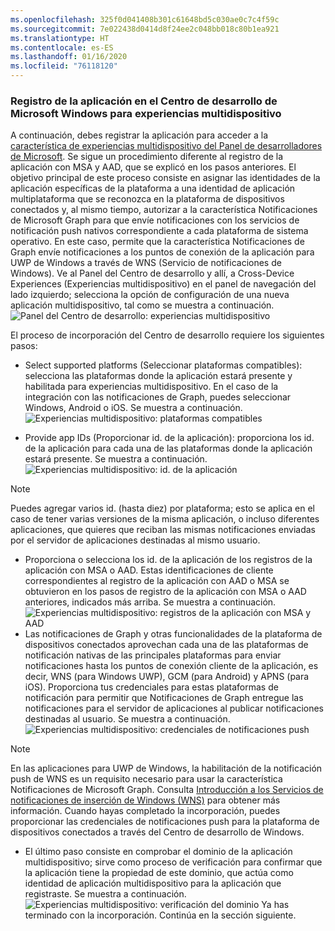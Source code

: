 ```yaml
---
ms.openlocfilehash: 325f0d041408b301c61648bd5c030ae0c7c4f59c
ms.sourcegitcommit: 7e022438d0414d8f24ee2c048bb018c80b1ea921
ms.translationtype: HT
ms.contentlocale: es-ES
ms.lasthandoff: 01/16/2020
ms.locfileid: "76118120"
---
```

### <a name="register-your-app-in-microsoft-windows-dev-center-for-cross-device-experiences"></a>Registro de la aplicación en el Centro de desarrollo de Microsoft Windows para experiencias multidispositivo
A continuación, debes registrar la aplicación para acceder a la [característica de experiencias multidispositivo del Panel de desarrolladores de Microsoft](https://developer.microsoft.com/dashboard/crossplatform/web). Se sigue un procedimiento diferente al registro de la aplicación con MSA y AAD, que se explicó en los pasos anteriores. El objetivo principal de este proceso consiste en asignar las identidades de la aplicación específicas de la plataforma a una identidad de aplicación multiplataforma que se reconozca en la plataforma de dispositivos conectados y, al mismo tiempo, autorizar a la característica Notificaciones de Microsoft Graph para que envíe notificaciones con los servicios de notificación push nativos correspondiente a cada plataforma de sistema operativo. En este caso, permite que la característica Notificaciones de Graph envíe notificaciones a los puntos de conexión de la aplicación para UWP de Windows a través de WNS (Servicio de notificaciones de Windows). Ve al Panel del Centro de desarrollo y allí, a Cross-Device Experiences (Experiencias multidispositivo) en el panel de navegación del lado izquierdo; selecciona la opción de configuración de una nueva aplicación multidispositivo, tal como se muestra a continuación.
![Panel del Centro de desarrollo: experiencias multidispositivo](../../notifications/media/dev_center_portal/dev_center_portal_1_overview.png)

El proceso de incorporación del Centro de desarrollo requiere los siguientes pasos:
* Select supported platforms (Seleccionar plataformas compatibles): selecciona las plataformas donde la aplicación estará presente y habilitada para experiencias multidispositivo. En el caso de la integración con las notificaciones de Graph, puedes seleccionar Windows, Android o iOS. Se muestra a continuación.
![Experiencias multidispositivo: plataformas compatibles](../../notifications/media/dev_center_portal/dev_center_portal_2_supported_platforms.png)

* Provide app IDs (Proporcionar id. de la aplicación): proporciona los id. de la aplicación para cada una de las plataformas donde la aplicación estará presente. Se muestra a continuación.
![Experiencias multidispositivo: id. de la aplicación](../../notifications/media/dev_center_portal/dev_center_portal_3_app_ids.png)
> [!NOTE]
> Puedes agregar varios id. (hasta diez) por plataforma; esto se aplica en el caso de tener varias versiones de la misma aplicación, o incluso diferentes aplicaciones, que quieres que reciban las mismas notificaciones enviadas por el servidor de aplicaciones destinadas al mismo usuario. 

* Proporciona o selecciona los id. de la aplicación de los registros de la aplicación con MSA o AAD. Estas identificaciones de cliente correspondientes al registro de la aplicación con AAD o MSA se obtuvieron en los pasos de registro de la aplicación con MSA o AAD anteriores, indicados más arriba. Se muestra a continuación. 
![Experiencias multidispositivo: registros de la aplicación con MSA y AAD](../../notifications/media/dev_center_portal/dev_center_portal_4_msa_aad_connections.png)
* Las notificaciones de Graph y otras funcionalidades de la plataforma de dispositivos conectados aprovechan cada una de las plataformas de notificación nativas de las principales plataformas para enviar notificaciones hasta los puntos de conexión cliente de la aplicación, es decir, WNS (para Windows UWP), GCM (para Android) y APNS (para iOS). Proporciona tus credenciales para estas plataformas de notificación para permitir que Notificaciones de Graph entregue las notificaciones para el servidor de aplicaciones al publicar notificaciones destinadas al usuario. Se muestra a continuación. 
![Experiencias multidispositivo: credenciales de notificaciones push](../../notifications/media/dev_center_portal/dev_center_portal_5_push_credentials.png)
> [!NOTE] 
> En las aplicaciones para UWP de Windows, la habilitación de la notificación push de WNS es un requisito necesario para usar la característica Notificaciones de Microsoft Graph. Consulta [Introducción a los Servicios de notificaciones de inserción de Windows (WNS)](https://docs.microsoft.com/windows/uwp/design/shell/tiles-and-notifications/windows-push-notification-services--wns--overview) para obtener más información. Cuando hayas completado la incorporación, puedes proporcionar las credenciales de notificaciones push para la plataforma de dispositivos conectados a través del Centro de desarrollo de Windows. 
* El último paso consiste en comprobar el dominio de la aplicación multidispositivo; sirve como proceso de verificación para confirmar que la aplicación tiene la propiedad de este dominio, que actúa como identidad de aplicación multidispositivo para la aplicación que registraste. Se muestra a continuación.  
![Experiencias multidispositivo: verificación del dominio](../../notifications/media/dev_center_portal/dev_center_portal_6_domain_verification.png) Ya has terminado con la incorporación. Continúa en la sección siguiente. 


